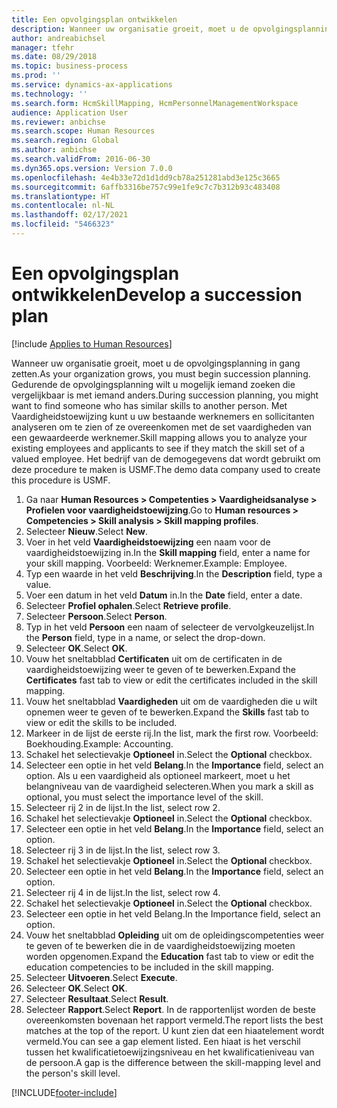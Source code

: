 ```yaml
---
title: Een opvolgingsplan ontwikkelen
description: Wanneer uw organisatie groeit, moet u de opvolgingsplanning in gang zetten.
author: andreabichsel
manager: tfehr
ms.date: 08/29/2018
ms.topic: business-process
ms.prod: ''
ms.service: dynamics-ax-applications
ms.technology: ''
ms.search.form: HcmSkillMapping, HcmPersonnelManagementWorkspace
audience: Application User
ms.reviewer: anbichse
ms.search.scope: Human Resources
ms.search.region: Global
ms.author: anbichse
ms.search.validFrom: 2016-06-30
ms.dyn365.ops.version: Version 7.0.0
ms.openlocfilehash: 4e4b33e72d1d1dd9cb78a251281abd3e125c3665
ms.sourcegitcommit: 6affb3316be757c99e1fe9c7c7b312b93c483408
ms.translationtype: HT
ms.contentlocale: nl-NL
ms.lasthandoff: 02/17/2021
ms.locfileid: "5466323"
---
```

# <a name="develop-a-succession-plan"></a><span data-ttu-id="63003-103">Een opvolgingsplan ontwikkelen</span><span class="sxs-lookup"><span data-stu-id="63003-103">Develop a succession plan</span></span>

[!include [Applies to Human Resources](../includes/applies-to-hr.md)]

<span data-ttu-id="63003-104">Wanneer uw organisatie groeit, moet u de opvolgingsplanning in gang zetten.</span><span class="sxs-lookup"><span data-stu-id="63003-104">As your organization grows, you must begin succession planning.</span></span> <span data-ttu-id="63003-105">Gedurende de opvolgingsplanning wilt u mogelijk iemand zoeken die vergelijkbaar is met iemand anders.</span><span class="sxs-lookup"><span data-stu-id="63003-105">During succession planning, you might want to find someone who has similar skills to another person.</span></span> <span data-ttu-id="63003-106">Met Vaardigheidstoewijzing kunt u uw bestaande werknemers en sollicitanten analyseren om te zien of ze overeenkomen met de set vaardigheden van een gewaardeerde werknemer.</span><span class="sxs-lookup"><span data-stu-id="63003-106">Skill mapping allows you to analyze your existing employees and applicants to see if they match the skill set of a valued employee.</span></span> <span data-ttu-id="63003-107">Het bedrijf van de demogegevens dat wordt gebruikt om deze procedure te maken is USMF.</span><span class="sxs-lookup"><span data-stu-id="63003-107">The demo data company used to create this procedure is USMF.</span></span>

1. <span data-ttu-id="63003-108">Ga naar **Human Resources > Competenties > Vaardigheidsanalyse > Profielen voor vaardigheidstoewijzing**.</span><span class="sxs-lookup"><span data-stu-id="63003-108">Go to **Human resources > Competencies > Skill analysis > Skill mapping profiles**.</span></span>
2. <span data-ttu-id="63003-109">Selecteer **Nieuw**.</span><span class="sxs-lookup"><span data-stu-id="63003-109">Select **New**.</span></span>
3. <span data-ttu-id="63003-110">Voer in het veld **Vaardigheidstoewijzing** een naam voor de vaardigheidstoewijzing in.</span><span class="sxs-lookup"><span data-stu-id="63003-110">In the **Skill mapping** field, enter a name for your skill mapping.</span></span> <span data-ttu-id="63003-111">Voorbeeld: Werknemer.</span><span class="sxs-lookup"><span data-stu-id="63003-111">Example: Employee.</span></span>
4. <span data-ttu-id="63003-112">Typ een waarde in het veld **Beschrijving**.</span><span class="sxs-lookup"><span data-stu-id="63003-112">In the **Description** field, type a value.</span></span>
5. <span data-ttu-id="63003-113">Voer een datum in het veld **Datum** in.</span><span class="sxs-lookup"><span data-stu-id="63003-113">In the **Date** field, enter a date.</span></span>
6. <span data-ttu-id="63003-114">Selecteer **Profiel ophalen**.</span><span class="sxs-lookup"><span data-stu-id="63003-114">Select **Retrieve profile**.</span></span>
7. <span data-ttu-id="63003-115">Selecteer **Persoon**.</span><span class="sxs-lookup"><span data-stu-id="63003-115">Select **Person**.</span></span>
8. <span data-ttu-id="63003-116">Typ in het veld **Persoon** een naam of selecteer de vervolgkeuzelijst.</span><span class="sxs-lookup"><span data-stu-id="63003-116">In the **Person** field, type in a name, or select the drop-down.</span></span>
9. <span data-ttu-id="63003-117">Selecteer **OK**.</span><span class="sxs-lookup"><span data-stu-id="63003-117">Select **OK**.</span></span>
10. <span data-ttu-id="63003-118">Vouw het sneltabblad **Certificaten** uit om de certificaten in de vaardigheidstoewijzing weer te geven of te bewerken.</span><span class="sxs-lookup"><span data-stu-id="63003-118">Expand the **Certificates** fast tab to view or edit the certificates included in the skill mapping.</span></span>
11. <span data-ttu-id="63003-119">Vouw het sneltabblad **Vaardigheden** uit om de vaardigheden die u wilt opnemen weer te geven of te bewerken.</span><span class="sxs-lookup"><span data-stu-id="63003-119">Expand the **Skills** fast tab to view or edit the skills to be included.</span></span>
12. <span data-ttu-id="63003-120">Markeer in de lijst de eerste rij.</span><span class="sxs-lookup"><span data-stu-id="63003-120">In the list, mark the first row.</span></span> <span data-ttu-id="63003-121">Voorbeeld: Boekhouding.</span><span class="sxs-lookup"><span data-stu-id="63003-121">Example:  Accounting.</span></span>
13. <span data-ttu-id="63003-122">Schakel het selectievakje **Optioneel** in.</span><span class="sxs-lookup"><span data-stu-id="63003-122">Select the **Optional** checkbox.</span></span>
14. <span data-ttu-id="63003-123">Selecteer een optie in het veld **Belang**.</span><span class="sxs-lookup"><span data-stu-id="63003-123">In the **Importance** field, select an option.</span></span> <span data-ttu-id="63003-124">Als u een vaardigheid als optioneel markeert, moet u het belangniveau van de vaardigheid selecteren.</span><span class="sxs-lookup"><span data-stu-id="63003-124">When you mark a skill as optional, you must select the importance level of the skill.</span></span>  
15. <span data-ttu-id="63003-125">Selecteer rij 2 in de lijst.</span><span class="sxs-lookup"><span data-stu-id="63003-125">In the list, select row 2.</span></span>
16. <span data-ttu-id="63003-126">Schakel het selectievakje **Optioneel** in.</span><span class="sxs-lookup"><span data-stu-id="63003-126">Select the **Optional** checkbox.</span></span>
17. <span data-ttu-id="63003-127">Selecteer een optie in het veld **Belang**.</span><span class="sxs-lookup"><span data-stu-id="63003-127">In the **Importance** field, select an option.</span></span>
18. <span data-ttu-id="63003-128">Selecteer rij 3 in de lijst.</span><span class="sxs-lookup"><span data-stu-id="63003-128">In the list, select row 3.</span></span>
19. <span data-ttu-id="63003-129">Schakel het selectievakje **Optioneel** in.</span><span class="sxs-lookup"><span data-stu-id="63003-129">Select the **Optional** checkbox.</span></span>
20. <span data-ttu-id="63003-130">Selecteer een optie in het veld **Belang**.</span><span class="sxs-lookup"><span data-stu-id="63003-130">In the **Importance** field, select an option.</span></span>
21. <span data-ttu-id="63003-131">Selecteer rij 4 in de lijst.</span><span class="sxs-lookup"><span data-stu-id="63003-131">In the list, select row 4.</span></span>
22. <span data-ttu-id="63003-132">Schakel het selectievakje **Optioneel** in.</span><span class="sxs-lookup"><span data-stu-id="63003-132">Select the **Optional** checkbox.</span></span>
23. <span data-ttu-id="63003-133">Selecteer een optie in het veld Belang.</span><span class="sxs-lookup"><span data-stu-id="63003-133">In the Importance field, select an option.</span></span>
24. <span data-ttu-id="63003-134">Vouw het sneltabblad **Opleiding** uit om de opleidingscompetenties weer te geven of te bewerken die in de vaardigheidstoewijzing moeten worden opgenomen.</span><span class="sxs-lookup"><span data-stu-id="63003-134">Expand the **Education** fast tab to view or edit the education competencies to be included in the skill mapping.</span></span>
25. <span data-ttu-id="63003-135">Selecteer **Uitvoeren**.</span><span class="sxs-lookup"><span data-stu-id="63003-135">Select **Execute**.</span></span>
26. <span data-ttu-id="63003-136">Selecteer **OK**.</span><span class="sxs-lookup"><span data-stu-id="63003-136">Select **OK**.</span></span>
27. <span data-ttu-id="63003-137">Selecteer **Resultaat**.</span><span class="sxs-lookup"><span data-stu-id="63003-137">Select **Result**.</span></span>
28. <span data-ttu-id="63003-138">Selecteer **Rapport**.</span><span class="sxs-lookup"><span data-stu-id="63003-138">Select **Report**.</span></span> <span data-ttu-id="63003-139">In de rapportenlijst worden de beste overeenkomsten bovenaan het rapport vermeld.</span><span class="sxs-lookup"><span data-stu-id="63003-139">The report lists the best matches at the top of the report.</span></span> <span data-ttu-id="63003-140">U kunt zien dat een hiaatelement wordt vermeld.</span><span class="sxs-lookup"><span data-stu-id="63003-140">You can see a gap element listed.</span></span> <span data-ttu-id="63003-141">Een hiaat is het verschil tussen het kwalificatietoewijzingsniveau en het kwalificatieniveau van de persoon.</span><span class="sxs-lookup"><span data-stu-id="63003-141">A gap is the difference between the skill-mapping level and the person's skill level.</span></span>  



[!INCLUDE[footer-include](../includes/footer-banner.md)]